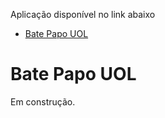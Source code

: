 Aplicação disponível no link abaixo

- [Bate Papo UOL](https://matheusw166.github.io/projeto5-batepapouol/)

# Bate Papo UOL
Em construção.
